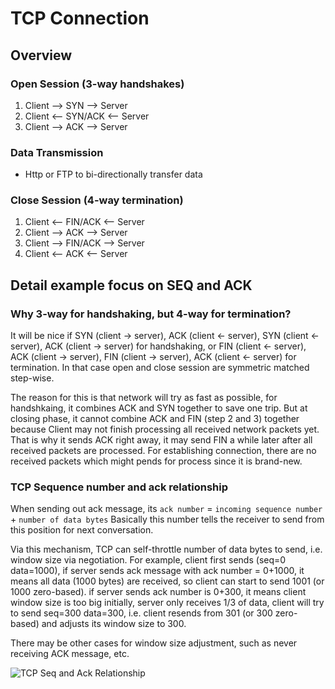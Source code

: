 # TCP Connection 
## Overview
### Open Session (3-way handshakes)
1. Client --> SYN --> Server
2. Client <-- SYN/ACK <-- Server
3. Client --> ACK --> Server
### Data Transmission
- Http or FTP to bi-directionally transfer data
### Close Session (4-way termination)
1. Client <-- FIN/ACK <-- Server
2. Client --> ACK --> Server
3. Client --> FIN/ACK --> Server
4. Client <-- ACK <-- Server

## Detail example focus on SEQ and ACK
### Why 3-way for handshaking, but 4-way for termination?
It will be nice if SYN (client -> server), ACK (client <- server), SYN (client <- server), ACK (client -> server) 
for handshaking, or FIN (client <- server), ACK (client -> server), FIN (client -> server), ACK (client <- server) 
for termination. In that case open and close session are symmetric matched step-wise. 

The reason for this is that network will try as fast as possible, for handshkaing, it combines ACK and SYN together to 
save one trip. But at closing phase, it cannot combine ACK and FIN (step 2 and 3) together because Client may not finish
processing all received network packets yet. That is why it sends ACK right away, it may send FIN a while later after 
all received packets are processed. For establishing connection, there are no received packets which might pends for 
process since it is brand-new.

### TCP Sequence number and ack relationship
When sending out ack message, its `ack number` = `incoming sequence number` + `number of data bytes`
Basically this number tells the receiver to send from this position for next conversation. 

Via this mechanism, TCP can self-throttle number of data bytes to send, i.e. window size via negotiation. 
For example, client first sends (seq=0 data=1000), if server sends ack message with ack number = 0+1000,
it means all data (1000 bytes) are received, so client can start to send 1001 (or 1000 zero-based). 
if server sends ack number is 0+300, it means client window size is too big initially, server only 
receives 1/3 of data, client will try to send seq=300 data=300, i.e. client resends from 301 (or 300 zero-based)
and adjusts its window size to 300. 

There may be other cases for window size adjustment, such as never receiving ACK message, etc.

![TCP Seq and Ack Relationship](http://www.plantuml.com/plantuml/proxy?cache=no&src=https://raw.githubusercontent.com/zpc888/dev-notes/master/networking/plantuml/tcp-seq-ack.puml)

